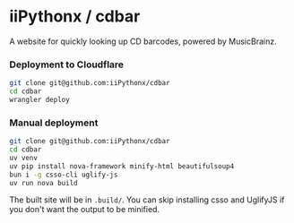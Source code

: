 # iiPythonx / cdbar

A website for quickly looking up CD barcodes, powered by MusicBrainz.

### Deployment to Cloudflare

```sh
git clone git@github.com:iiPythonx/cdbar
cd cdbar
wrangler deploy
```

### Manual deployment

```sh
git clone git@github.com:iiPythonx/cdbar
cd cdbar
uv venv
uv pip install nova-framework minify-html beautifulsoup4
bun i -g csso-cli uglify-js
uv run nova build
```

The built site will be in `.build/`. You can skip installing csso and UglifyJS if you don't want the output to be minified.
